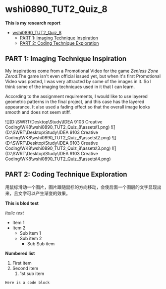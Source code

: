 # wshi0890_TUT2_Quiz_8

**This is my research report**

- [wshi0890\_TUT2\_Quiz\_8](#wshi0890_tut2_quiz_8)
  - [PART 1: Imaging Technique Inspiration](#part-1-imaging-technique-inspiration)
  - [PART 2: Coding Technique Exploration](#part-2-coding-technique-exploration)


## PART 1: Imaging Technique Inspiration
My inspirations come from a Promotional Video for the game *Zenless Zone Zerod*.The game isn't even official issued yet, but when it's first Promotional Video was posted, I was very attracted by some of the images in it. So I think some of the imaging techniques used in it that I can learn. 

According to the assignment requirements, I would like to use layered geometric patterns in the final project, and this case has the layered appearance. It also used a fading effect so that the overall image looks smooth and does not seem stiff.

![](D:\SWRT\Desktop\Study\IDEA 9103 Creative Coding\WK8\wshi0890_TUT2_Quiz_8\assets\1.png)
![](D:\SWRT\Desktop\Study\IDEA 9103 Creative Coding\WK8\wshi0890_TUT2_Quiz_8\assets\2.png)
![](D:\SWRT\Desktop\Study\IDEA 9103 Creative Coding\WK8\wshi0890_TUT2_Quiz_8\assets\3.png)
![](D:\SWRT\Desktop\Study\IDEA 9103 Creative Coding\WK8\wshi0890_TUT2_Quiz_8\assets\4.png)

## PART 2: Coding Technique Exploration
用鼠标滑动一个图片，图片跟随鼠标的方向移动，会使后面一个图层的文字显现出来，且文字可以产生渐变的效果。

**This is blod test**

*Italic text*

- Item 1
- Item 2
  - Sub item 1
  - Sub item 2
    - Sub Sub item

**Numbered list**
1. First item
2. Second item
    1. 1st sub item

```
Here is a code block
```
